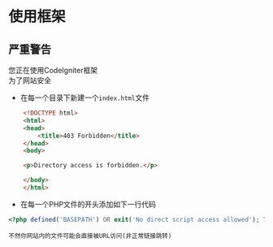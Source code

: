 # 使用框架

## 严重警告

您正在使用CodeIgniter框架  
为了网站安全  
+ 在每一个目录下新建一个`index.html`文件  
```html
    <!DOCTYPE html>
    <html>
    <head>
        <title>403 Forbidden</title>
    </head>
    <body>

    <p>Directory access is forbidden.</p>

    </body>
    </html>
```


+ 在每一个PHP文件的开头添加如下一行代码  

```php
<?php defined('BASEPATH') OR exit('No direct script access allowed'); ?>
```

`不然你网站内的文件可能会直接被URL访问(非正常链接跳转)`